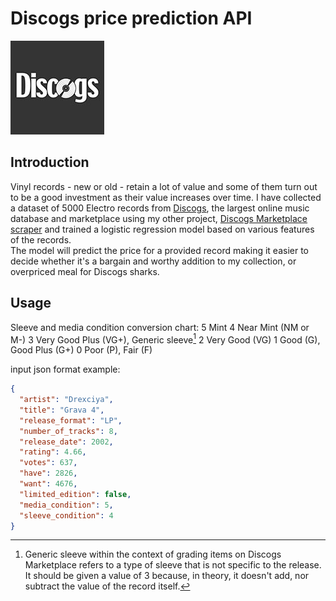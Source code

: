 # Discogs price prediction API
![Discogs](assets/discogs_logo.jpg)
## Introduction
Vinyl records - new or old - retain a lot of value and some of them turn out to be a good investment as their value 
increases over time. I have collected a dataset of 5000 Electro records from
[Discogs](https://www.discogs.com/), the largest online music database and marketplace using my other project, 
[Discogs Marketplace scraper](https://github.com/grigorjevas/Discogs-marketplace-scraper) and trained a logistic 
regression model based on various features of the records.\
The model will predict the price for a provided record making it easier to decide whether it's a bargain and worthy 
addition to my collection, or overpriced meal for Discogs sharks.

## Usage 
Sleeve and media condition conversion chart: 
5 Mint
4 Near Mint (NM or M-)
3 Very Good Plus (VG+), Generic sleeve[^1]
2 Very Good (VG)
1 Good (G), Good Plus (G+)
0 Poor (P), Fair (F)


input json format example:
```json
{
  "artist": "Drexciya",
  "title": "Grava 4",
  "release_format": "LP",
  "number_of_tracks": 8,
  "release_date": 2002,
  "rating": 4.66,
  "votes": 637,
  "have": 2826,
  "want": 4676,
  "limited_edition": false,
  "media_condition": 5,
  "sleeve_condition": 4
}
```

[^1]: Generic sleeve within the context of grading items on Discogs Marketplace refers to a type of sleeve that is not
specific to the release. It should be given a value of 3 because, in theory, it doesn't add, nor subtract the value of 
the record itself.